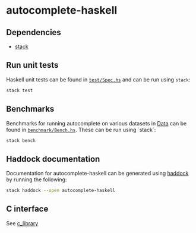# autocomplete-haskell

## Dependencies

- [stack](https://docs.haskellstack.org/en/stable/README/)

## Run unit tests

Haskell unit tests can be found in [`test/Spec.hs`](test/Spec.hs) and can be run using `stack`:

```zsh 
stack test
```

## Benchmarks

Benchmarks for running autocomplete on various datasets in [Data](Data) can be found in [`benchmark/Bench.hs`](benchmark/Bench.hs`). These can be run using `stack`:

```zsh 
stack bench
```

## Haddock documentation

Documentation for autocomplete-haskell can be generated using [haddock](https://www.haskell.org/haddock/) by running the following:

```zsh
stack haddock --open autocomplete-haskell
```

## C interface

See [c_library](c_library)
